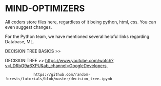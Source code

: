 # MIND-OPTIMIZERS
All coders store files here, regardless of it being python, html, css. You can even suggest changes.

For the Python team, we have mentioned several helpful links regarding Database, ML.

DECISION TREE BASICS >> 
 
DECISION TREE >> https://www.youtube.com/watch?v=LDRbO9a6XPU&ab_channel=GoogleDevelopers,

                 https://github.com/random-forests/tutorials/blob/master/decision_tree.ipynb
